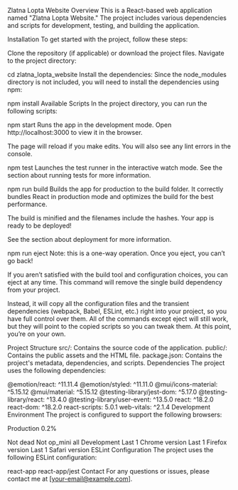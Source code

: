 Zlatna Lopta Website
Overview
This is a React-based web application named "Zlatna Lopta Website." The project includes various dependencies and scripts for development, testing, and building the application.

Installation
To get started with the project, follow these steps:

Clone the repository (if applicable) or download the project files.
Navigate to the project directory:

cd zlatna_lopta_website
Install the dependencies:
Since the node_modules directory is not included, you will need to install the dependencies using npm:

npm install
Available Scripts
In the project directory, you can run the following scripts:

npm start
Runs the app in the development mode.
Open http://localhost:3000 to view it in the browser.

The page will reload if you make edits.
You will also see any lint errors in the console.

npm test
Launches the test runner in the interactive watch mode.
See the section about running tests for more information.

npm run build
Builds the app for production to the build folder.
It correctly bundles React in production mode and optimizes the build for the best performance.

The build is minified and the filenames include the hashes.
Your app is ready to be deployed!

See the section about deployment for more information.

npm run eject
Note: this is a one-way operation. Once you eject, you can’t go back!

If you aren’t satisfied with the build tool and configuration choices, you can eject at any time. This command will remove the single build dependency from your project.

Instead, it will copy all the configuration files and the transient dependencies (webpack, Babel, ESLint, etc.) right into your project, so you have full control over them. All of the commands except eject will still work, but they will point to the copied scripts so you can tweak them. At this point, you’re on your own.

Project Structure
src/: Contains the source code of the application.
public/: Contains the public assets and the HTML file.
package.json: Contains the project's metadata, dependencies, and scripts.
Dependencies
The project uses the following dependencies:

@emotion/react: ^11.11.4
@emotion/styled: ^11.11.0
@mui/icons-material: ^5.15.12
@mui/material: ^5.15.12
@testing-library/jest-dom: ^5.17.0
@testing-library/react: ^13.4.0
@testing-library/user-event: ^13.5.0
react: ^18.2.0
react-dom: ^18.2.0
react-scripts: 5.0.1
web-vitals: ^2.1.4
Development Environment
The project is configured to support the following browsers:

Production
0.2%

Not dead
Not op_mini all
Development
Last 1 Chrome version
Last 1 Firefox version
Last 1 Safari version
ESLint Configuration
The project uses the following ESLint configuration:

react-app
react-app/jest
Contact
For any questions or issues, please contact me at [your-email@example.com].